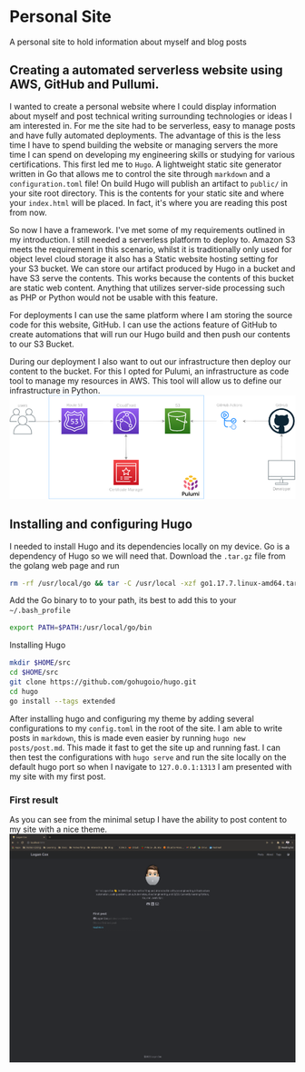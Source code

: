 # Personal Site
A personal site to hold information about myself and blog posts

## Creating a automated serverless website using AWS, GitHub and Pullumi.
I wanted to create a personal website where I could display information about myself and post technical writing surrounding technologies or ideas I am interested in. For me the site had to be serverless, easy to manage posts and have fully automated deployments. The advantage of this is the less time I have to spend building the website or managing servers the more time I can spend on developing my engineering skills or studying for various certifications. This first led me to `Hugo`. A lightweight static site generator written in Go that allows me to control the site through `markdown`  and a `configuration.toml` file! On build Hugo will publish an artifact to `public/` in your site root directory. This is the contents for your static site and where your `index.html` will be placed. In fact, it's where you are reading this post from now.

So now I have a framework. I've met some of my requirements outlined in my introduction. I still needed a serverless platform to deploy to. Amazon S3 meets the requirement in this scenario, whilst it is traditionally only used for object level cloud storage it also has a Static website hosting setting for your S3 bucket. We can store our artifact produced by Hugo in a bucket and have S3 serve the contents. This works because the contents of this bucket are static web content. Anything that utilizes server-side processing such as PHP or Python would not be usable with this feature. 

For deployments I can use the same platform where I am storing the source code for this website, GitHub. I can use the actions feature of GitHub to create automations that will run our Hugo build and then push our contents to our S3 Bucket. 

During our deployment I also want to out our infrastructure then deploy our content to the bucket. For this I opted for Pulumi, an infrastructure as code tool to manage my resources in AWS. This tool will allow us to define our infrastructure in Python.
![arch](images/arch.png)

## Installing and configuring Hugo
I needed to install Hugo and its dependencies locally on my device. Go is a dependency of Hugo so we will need that. Download the `.tar.gz` file from the golang web page and run
```bash
rm -rf /usr/local/go && tar -C /usr/local -xzf go1.17.7.linux-amd64.tar.gz
```
Add the Go binary to to your path, its best to add this to your `~/.bash_profile`
```bash
export PATH=$PATH:/usr/local/go/bin
```

Installing Hugo 
``` bash
mkdir $HOME/src
cd $HOME/src
git clone https://github.com/gohugoio/hugo.git
cd hugo
go install --tags extended
```

After installing hugo and configuring my theme by  adding several configurations to my `config.toml` in the root of the site.  I am able to write posts in  `markdown`, this is made even easier by running `hugo new posts/post.md`. This made it fast to get the site up and running fast. I can then test the configurations with `hugo serve` and run the site locally on the default hugo port so when I navigate to `127.0.0.1:1313` I am presented with my site with my first post.

### First result
As you can see from the minimal setup I have the ability to post content to my site with a nice theme.
![first-site](images/frist-ss.png)
